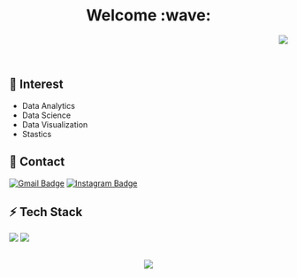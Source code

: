 <h1 align="center"> Welcome :wave: </h1>

<p align="right"> 
<a href="https://hits.seeyoufarm.com"><img src="https://hits.seeyoufarm.com/api/count/incr/badge.svg?url=https%3A%2F%2Fgithub.com%2Fhyunse0&count_bg=%23CDCDCD&title_bg=%23A9DFF3&icon=github.svg&icon_color=%23FFFFFF&title=VISIT&edge_flat=true"/></a>
</p>

<br>

## :eyes: Interest
- Data Analytics
- Data Science
- Data Visualization
- Stastics

## :speech_balloon: Contact
[![Gmail Badge](https://img.shields.io/badge/Gmail-ea4335?style=flat-square&logo=Gmail&logoColor=white&link=mailto:hhs28166139@gmail.com)](mailto:hhs28166139@gmail.com)
[![Instagram Badge](https://img.shields.io/badge/-Instagram-e4405f?style=flat-square&logo=instagram&logoColor=white&link=https://www.instagram.com/datastudies_/)](https://www.instagram.com/datastudies_/) 

## :zap: Tech Stack
<img src="https://img.shields.io/badge/Python-3776AB?style=flat-square&logo=Python&logoColor=white&link=https://github.com/hyunse0"> <img src="https://img.shields.io/badge/R-276DC3?style=flat-square&logo=R&logoColor=white&link=https://github.com/hyunse0">

##
<p align="center">
<img src="https://github-readme-stats.vercel.app/api?username=hyunse0&show_icons=true">
</p>
